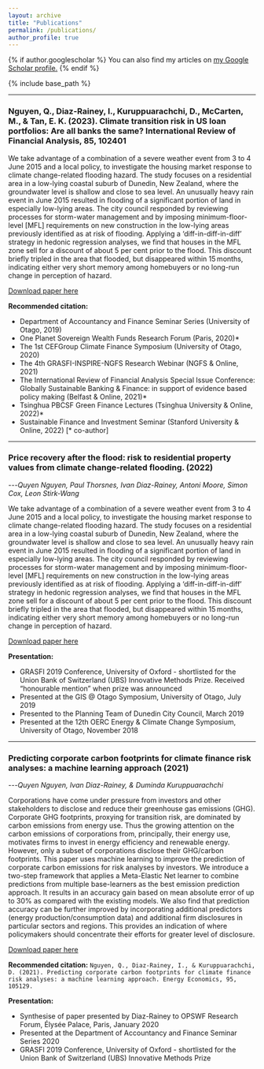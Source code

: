 ```yaml
---
layout: archive
title: "Publications"
permalink: /publications/
author_profile: true
---
```



{% if author.googlescholar %}
  You can also find my articles on <u><a href="{{author.googlescholar}}">my Google Scholar profile</a>.</u>
{% endif %}

{% include base_path %}
____________________________________________________________________________________________________________________________________________________________________
### Nguyen, Q., Diaz-Rainey, I., Kuruppuarachchi, D., McCarten, M., & Tan, E. K. (2023). Climate transition risk in US loan portfolios: Are all banks the same? International Review of Financial Analysis, 85, 102401 ###
We take advantage of a combination of a severe weather event from 3 to 4 June 2015 and a local policy, to investigate the housing market response to climate change-related flooding hazard. The study focuses on a residential area in a low-lying coastal suburb of Dunedin, New Zealand, where the groundwater level is shallow and close to sea level. An unusually heavy rain event in June 2015 resulted in flooding of a significant portion of land in especially low-lying areas. The city council responded by reviewing processes for storm-water management and by imposing minimum-floor-level [MFL] requirements on new construction in the low-lying areas previously identified as at risk of flooding. Applying a ‘diff-in-diff-in-diff’ strategy in hedonic regression analyses, we find that houses in the MFL zone sell for a discount of about 5 per cent prior to the flood. This discount briefly tripled in the area that flooded, but disappeared within 15 months, indicating either very short memory among homebuyers or no long-run change in perception of hazard.

[Download paper here](https://onlinelibrary.wiley.com/doi/full/10.1111/1467-8489.12471)

**Recommended citation:**
- Department of Accountancy and Finance Seminar Series (University of Otago, 2019)
- One Planet Sovereign Wealth Funds Research Forum (Paris, 2020)\*
- The 1st CEFGroup Climate Finance Symposium (University of Otago, 2020)
- The 4th GRASFI-INSPIRE-NGFS Research Webinar (NGFS & Online, 2021)
- The International Review of Financial Analysis Special Issue Conference: Globally Sustainable Banking & Finance: in support of evidence based policy making (Belfast & Online, 2021)*
- Tsinghua PBCSF Green Finance Lectures (Tsinghua University & Online, 2022)\*
- Sustainable Finance and Investment Seminar (Stanford University & Online, 2022) 
[\* co-author]  
____________________________________________________________________________________________________________________________________________________________________
### Price recovery after the flood: risk to residential property values from climate change‐related flooding. (2022) ###
---<cite>Quyen Nguyen, Paul Thorsnes, Ivan Diaz-Rainey, Antoni Moore, Simon Cox, Leon Stirk-Wang</cite>

We take advantage of a combination of a severe weather event from 3 to 4 June 2015 and a local policy, to investigate the housing market response to climate change-related flooding hazard. The study focuses on a residential area in a low-lying coastal suburb of Dunedin, New Zealand, where the groundwater level is shallow and close to sea level. An unusually heavy rain event in June 2015 resulted in flooding of a significant portion of land in especially low-lying areas. The city council responded by reviewing processes for storm-water management and by imposing minimum-floor-level [MFL] requirements on new construction in the low-lying areas previously identified as at risk of flooding. Applying a ‘diff-in-diff-in-diff’ strategy in hedonic regression analyses, we find that houses in the MFL zone sell for a discount of about 5 per cent prior to the flood. This discount briefly tripled in the area that flooded, but disappeared within 15 months, indicating either very short memory among homebuyers or no long-run change in perception of hazard.

[Download paper here](https://onlinelibrary.wiley.com/doi/full/10.1111/1467-8489.12471)

**Presentation:**
- GRASFI 2019 Conference, University of Oxford - shortlisted for the Union Bank of Switzerland (UBS) Innovative Methods Prize. Received “honourable mention” when prize was announced
- Presented at the GIS @ Otago Symposium, University of Otago, July 2019 
- Presented to the Planning Team of Dunedin City Council, March 2019 
- Presented at the 12th OERC Energy & Climate Change Symposium, University of Otago, November 2018  

____________________________________________________________________________________________________________________________________________________________________
### Predicting corporate carbon footprints for climate finance risk analyses: a machine learning approach (2021) ###
---<cite>Quyen Nguyen, Ivan Diaz-Rainey, & Duminda Kuruppuarachchi</cite>

Corporations have come under pressure from investors and other stakeholders to disclose and reduce their greenhouse gas emissions (GHG). Corporate GHG footprints, proxying for transition risk, are dominated by carbon emissions from energy use. Thus the growing attention on the carbon emissions of corporations from, principally, their energy use, motivates firms to invest in energy efficiency and renewable energy. However, only a subset of corporations disclose their GHG/carbon footprints. This paper uses machine learning to improve the prediction of corporate carbon emissions for risk analyses by investors. We introduce a two-step framework that applies a Meta-Elastic Net learner to combine predictions from multiple base-learners as the best emission prediction approach. It results in an accuracy gain based on mean absolute error of up to 30% as compared with the existing models. We also find that prediction accuracy can be further improved by incorporating additional predictors (energy production/consumption data) and additional firm disclosures in particular sectors and regions. This provides an indication of where policymakers should concentrate their efforts for greater level of disclosure.

[Download paper here](https://www.sciencedirect.com/science/article/pii/S0140988321000347)

**Recommended citation:** `Nguyen, Q., Diaz-Rainey, I., & Kuruppuarachchi, D. (2021). Predicting corporate carbon footprints for climate finance risk analyses: a machine learning approach. Energy Economics, 95, 105129.`

**Presentation:**
- Synthesise of paper presented by Diaz-Rainey to OPSWF Research Forum, Élysée Palace, Paris, January 2020
- Presented at the Department of Accountancy and Finance Seminar Series 2020
- GRASFI 2019 Conference, University of Oxford - shortlisted for the Union Bank of Switzerland (UBS) Innovative Methods Prize



